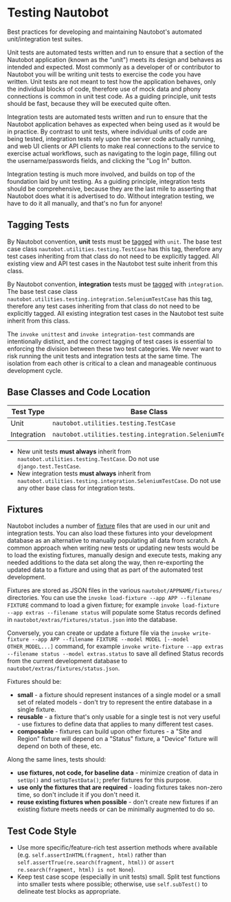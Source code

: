 # Testing Nautobot

Best practices for developing and maintaining Nautobot's automated unit/integration test suites.

Unit tests are automated tests written and run to ensure that a section of the Nautobot application (known as the "unit") meets its design and behaves as intended and expected. Most commonly as a developer of or contributor to Nautobot you will be writing unit tests to exercise the code you have written. Unit tests are not meant to test how the application behaves, only the individual blocks of code, therefore use of mock data and phony connections is common in unit test code. As a guiding principle, unit tests should be fast, because they will be executed quite often.

Integration tests are automated tests written and run to ensure that the Nautobot application behaves as expected when being used as it would be in practice. By contrast to unit tests, where individual units of code are being tested, integration tests rely upon the server code actually running, and web UI clients or API clients to make real connections to the service to exercise actual workflows, such as navigating to the login page, filling out the username/passwords fields, and clicking the "Log In" button.

Integration testing is much more involved, and builds on top of the foundation laid by unit testing. As a guiding principle, integration tests should be comprehensive, because they are the last mile to asserting that Nautobot does what it is advertised to do. Without integration testing, we have to do it all manually, and that's no fun for anyone!

## Tagging Tests

By Nautobot convention, **unit** tests must be [tagged](https://docs.djangoproject.com/en/stable/topics/testing/tools/#tagging-tests) with `unit`. The base test case class `nautobot.utilities.testing.TestCase` has this tag, therefore any test cases inheriting from that class do not need to be explicitly tagged. All existing view and API test cases in the Nautobot test suite inherit from this class.

By Nautobot convention, **integration** tests must be [tagged](https://docs.djangoproject.com/en/stable/topics/testing/tools/#tagging-tests) with `integration`. The base test case class `nautobot.utilities.testing.integration.SeleniumTestCase` has this tag, therefore any test cases inheriting from that class do not need to be explicitly tagged. All existing integration test cases in the Nautobot test suite inherit from this class.

The `invoke unittest` and `invoke integration-test` commands are intentionally distinct, and the correct tagging of test cases is essential to enforcing the division between these two test categories. We never want to risk running the unit tests and integration tests at the same time. The isolation from each other is critical to a clean and manageable continuous development cycle.

## Base Classes and Code Location

| Test Type   | Base Class                                                | Code Location                              |
| ----------- | --------------------------------------------------------- | ------------------------------------------ |
| Unit        | `nautobot.utilities.testing.TestCase`                     | `nautobot/APP/tests/test_*.py`             |
| Integration | `nautobot.utilities.testing.integration.SeleniumTestCase` | `nautobot/APP/tests/integration/test_*.py` |

- New unit tests **must always** inherit from `nautobot.utilities.testing.TestCase`. Do not use `django.test.TestCase`.
- New integration tests **must always** inherit from `nautobot.utilities.testing.integration.SeleniumTestCase`. Do not use any other base class for integration tests.

## Fixtures

Nautobot includes a number of [fixture](https://docs.djangoproject.com/en/stable/topics/testing/tools/#fixture-loading) files that are used in our unit and integration tests. You can also load these fixtures into your development database as an alternative to manually populating all data from scratch. A common approach when writing new tests or updating new tests would be to load the existing fixtures, manually design and execute tests, making any needed additions to the data set along the way, then re-exporting the updated data to a fixture and using that as part of the automated test development.

Fixtures are stored as JSON files in the various `nautobot/APPNAME/fixtures/` directories. You can use the `invoke load-fixture --app APP --filename FIXTURE` command to load a given fixture; for example `invoke load-fixture --app extras --filename status` will populate some Status records defined in `nautobot/extras/fixtures/status.json` into the database.

Conversely, you can create or update a fixture file via the `invoke write-fixture --app APP --filename FIXTURE --model MODEL [--model OTHER_MODEL...]` command, for example `invoke write-fixture --app extras --filename status --model extras.status` to save all defined Status records from the current development database to `nautobot/extras/fixtures/status.json`.

Fixtures should be:

- **small** - a fixture should represent instances of a single model or a small set of related models - don't try to represent the entire database in a single fixture.
- **reusable** - a fixture that's only usable for a single test is not very useful - use fixtures to define data that applies to many different test cases.
- **composable** - fixtures can build upon other fixtures - a "Site and Region" fixture will depend on a "Status" fixture, a "Device" fixture will depend on both of these, etc.

Along the same lines, tests should:

- **use fixtures, not code, for baseline data** - minimize creation of data in `setUp()` and `setUpTestData()`; prefer fixtures for this purpose.
- **use only the fixtures that are required** - loading fixtures takes non-zero time, so don't include it if you don't need it.
- **reuse existing fixtures when possible** - don't create new fixtures if an existing fixture meets needs or can be minimally augmented to do so.

## Test Code Style

- Use more specific/feature-rich test assertion methods where available (e.g. `self.assertInHTML(fragment, html)` rather than `self.assertTrue(re.search(fragment, html))` or `assert re.search(fragment, html) is not None`).
- Keep test case scope (especially in unit tests) small. Split test functions into smaller tests where possible; otherwise, use `self.subTest()` to delineate test blocks as appropriate.

